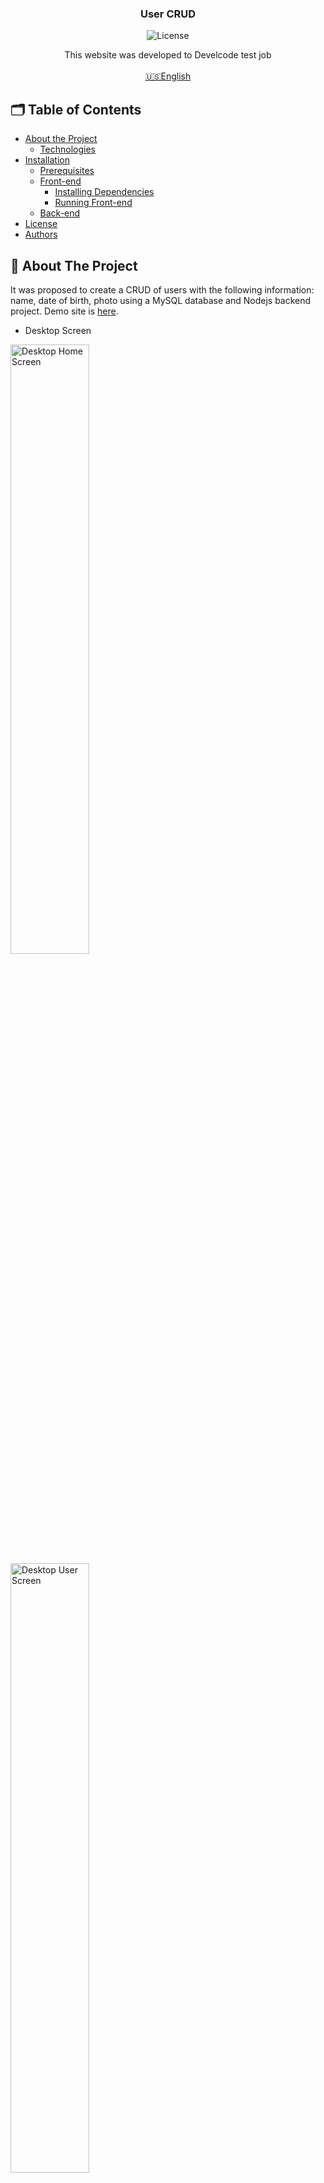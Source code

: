 <p align="center">

  <h3 align="center">User CRUD</h3>

<p align="center">
  <img src="https://img.shields.io/static/v1?label=Lincense&message=MIT&color=0000ff " alt="License" />
</p>

<p align="center">
    This website was developed to Develcode test job
    <br />
    <br />
    <a href="README.md">🇺🇸English</a>
  </p>
</p>

<!-- TABLE OF CONTENTS -->
## 🗂 Table of Contents

* [About the Project](#book-about-the-project)
  * [Technologies](#computer-technologies)
* [Installation](#bricks-installation)
  * [Prerequisites](#construction-prerequisites)
  * [Front-end](#lipstick-front-end)
    * [Installing Dependencies](#construction-installing-dependencies)
    * [Running Front-end](#arrow_forward-running-front-end)
  * [Back-end](#file_cabinet-back-end)
* [License](#page_facing_up-license)
* [Authors](#woman_technologist-author)

## :book: About The Project

It was proposed to create a CRUD of users with the following information: name, date of birth, photo using a MySQL database and Nodejs backend project.
Demo site is [here](https://user-crud-2dddzcyel-3salles.vercel.app).

* Desktop Screen

<img src='https://user-images.githubusercontent.com/62452619/134083636-948280f0-2080-4bc6-85bd-b1271aa43efc.png' alt='Desktop Home Screen' width='50%' />
<img src='https://user-images.githubusercontent.com/62452619/134084249-f06f9dc8-f585-46e0-9807-ee5e359add8c.png' alt='Desktop User Screen' width='50%' />


* Mobile Screen

<img src='https://user-images.githubusercontent.com/62452619/134083641-c4b23356-f58a-438f-821f-9663aaf9f8f3.png' alt='Mobile Home Screen'/>
<img src='https://user-images.githubusercontent.com/62452619/134084243-b130c4c4-74a9-4f58-aaac-e6b97126dda7.png' alt='Mobile User Screen' />

### :computer: Technologies

* [TypeScript](https://www.typescriptlang.org)
* [React.js](https://reactjs.org/docs/getting-started.html)
* [Yarn](https://yarnpkg.com)
* [Axios](https://axios-http.com/docs/intro)
* [React-hook-forms](https://react-hook-form.com)
* [Yup](https://github.com/jquense/yup)
* [Cloudinary](https://cloudinary.com)

## :bricks: Installation

This project use [Node.js](https://nodejs.org/en/) and [Yarn](https://yarnpkg.com), you will need them to build its dependencies.

### :construction: Prerequisites

Clone this project repository:
```bash

$ git clone https://github.com/3salles/user-crud.git

# Enter in `user-crud` folder:

$ cd user-crud
```

🚨 If you don't have git in your machine, you can install it [here](https://git-scm.com/downloads).

## :lipstick: Front-end

### :construction: Installing Dependencies

In user-crud folder, install dependencies by the following command:

```bash
$ yarn install
```

### :arrow_forward: Running Front-end

Run the following command to see the application:

```bash
$ yarn start
```

The application will be available on `http://localhost:3000`.

🚨 This is using a deployed backend link into [Heroku](https://dashboard.heroku.com). If you want to run the backend locally, remember
to change in `api.ts` into `services`folder the access origin link.

## :file_cabinet: Back-end

You can see how to use the backend project going to its repository [here](https://github.com/3salles/develcode-back).


## :page_facing_up: License

This project uses [MIT](https://github.com/3salles/user-crud/blob/main/LICENSE) license.

## :woman_technologist: Author

<p align="center">
  <a href="https://github.com/3salles"><img src="https://img.shields.io/badge/-Github-000?style=flat-square&logo=Github&logoColor=white&link=https://github.com/3salles" alt="Github" /></a>
  <a href="https://www.linkedin.com/in/beatriz-salles-b701a31a6/"><img src="https://img.shields.io/badge/-LinkedIn-blue?style=flat-square&logo=Linkedin&logoColor=white&link=https://www.linkedin.com/in/beatriz-salles-b701a31a6" alt="LinkendIn" /></a>
  <a href="mailto:beatrizsallesss@gmail.com"><img src="https://img.shields.io/badge/-Gmail-c14438?style=flat-square&logo=Gmail&logoColor=white&link=mailto:beatrizsallesss@gmail.com" alt="Gmail" /></a>
</p>

<p align="center">Developed with 💜 by Beatriz Salles</p>

